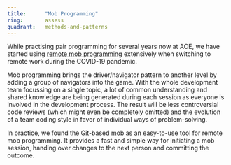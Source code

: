 ```yaml
---
title:      "Mob Programming"
ring:       assess
quadrant:   methods-and-patterns
---
```


While practising pair programming for several years now at AOE, we have started using
[remote mob programming](https://www.remotemobprogramming.org/) extensively when 
switching to remote work during the COVID-19 pandemic.

Mob programming brings the driver/navigator pattern to another level by adding a group
of navigators into the game. With the whole development team focussing on a single
topic, a lot of common understanding and shared knowledge are being generated during
each session as everyone is involved in the development process. The result will be
less controversial code reviews (which might even be completely omitted) and the
evolution of a team coding style in favor of individual ways of problem-solving.

In practice, we found the Git-based [mob](https://github.com/remotemobprogramming/mob)
as an easy-to-use tool for remote mob programming. It provides a fast and simple way
for initiating a mob session, handing over changes to the next person and committing
the outcome.
